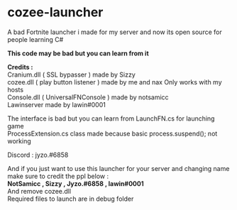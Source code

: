 # cozee-launcher
A bad Fortnite launcher i made for my server and now its open source for people learning C#

**This code may be bad but you can learn from it**

**Credits :**
<br/>
Cranium.dll ( SSL bypasser ) made by Sizzy
<br/>
cozee.dll ( play button listener ) made by me and nax Only works with my hosts
<br/>
Console.dll ( UniversalFNConsole ) made by notsamicc
<br/>
Lawinserver made by lawin#0001
<br/>

The interface is bad but you can learn from LaunchFN.cs for launching game
<br/> 
ProcessExtension.cs class made because basic process.suspend(); not working 
<br/>

Discord : jyzo.#6858

And if you just want to use this launcher for your server and changing name make sure to credit the ppl below :
<br/>
**NotSamicc , Sizzy , Jyzo.#6858 , lawin#0001**
<br/>
And remove cozee.dll
<br/>
Required files to launch are in debug folder 
